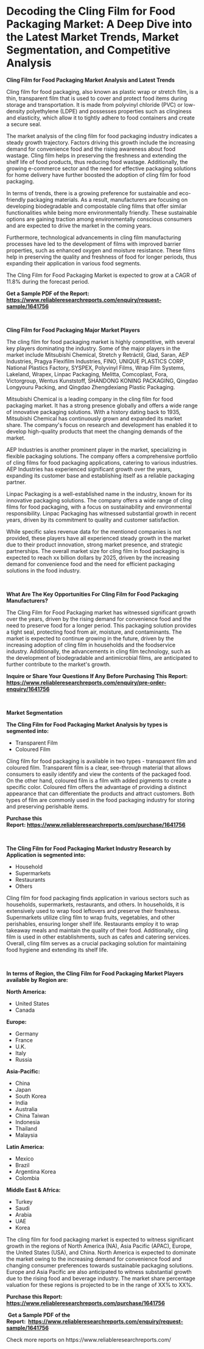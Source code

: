 <p><h1>Decoding the Cling Film for Food Packaging Market: A Deep Dive into the Latest Market Trends, Market Segmentation, and Competitive Analysis</h1></p><p><strong>Cling Film for Food Packaging Market Analysis and Latest Trends</strong></p>
<p><p>Cling film for food packaging, also known as plastic wrap or stretch film, is a thin, transparent film that is used to cover and protect food items during storage and transportation. It is made from polyvinyl chloride (PVC) or low-density polyethylene (LDPE) and possesses properties such as clinginess and elasticity, which allow it to tightly adhere to food containers and create a secure seal.</p><p>The market analysis of the cling film for food packaging industry indicates a steady growth trajectory. Factors driving this growth include the increasing demand for convenience food and the rising awareness about food wastage. Cling film helps in preserving the freshness and extending the shelf life of food products, thus reducing food wastage. Additionally, the growing e-commerce sector and the need for effective packaging solutions for home delivery have further boosted the adoption of cling film for food packaging.</p><p>In terms of trends, there is a growing preference for sustainable and eco-friendly packaging materials. As a result, manufacturers are focusing on developing biodegradable and compostable cling films that offer similar functionalities while being more environmentally friendly. These sustainable options are gaining traction among environmentally conscious consumers and are expected to drive the market in the coming years.</p><p>Furthermore, technological advancements in cling film manufacturing processes have led to the development of films with improved barrier properties, such as enhanced oxygen and moisture resistance. These films help in preserving the quality and freshness of food for longer periods, thus expanding their application in various food segments.</p><p>The Cling Film for Food Packaging Market is expected to grow at a CAGR of 11.8% during the forecast period.</p></p>
<p><strong>Get a Sample PDF of the Report:&nbsp; <a href="https://www.reliableresearchreports.com/enquiry/request-sample/1641756">https://www.reliableresearchreports.com/enquiry/request-sample/1641756</a></strong></p>
<p>&nbsp;</p>
<p><strong>Cling Film for Food Packaging Major Market Players</strong></p>
<p><p>The cling film for food packaging market is highly competitive, with several key players dominating the industry. Some of the major players in the market include Mitsubishi Chemical, Stretch y Retráctil, Glad, Saran, AEP Industries, Pragya Flexifilm Industries, FINO, UNIQUE PLASTICS CORP, National Plastics Factory, SYSPEX, Polyvinyl Films, Wrap Film Systems, Lakeland, Wrapex, Linpac Packaging, Melitta, Comcoplast, Fora, Victorgroup, Wentus Kunststoff, SHANDONG KONING PACKAGING, Qingdao Longyouru Packing, and Qingdao Zhengdexiang Plastic Packaging.</p><p>Mitsubishi Chemical is a leading company in the cling film for food packaging market. It has a strong presence globally and offers a wide range of innovative packaging solutions. With a history dating back to 1935, Mitsubishi Chemical has continuously grown and expanded its market share. The company's focus on research and development has enabled it to develop high-quality products that meet the changing demands of the market. </p><p>AEP Industries is another prominent player in the market, specializing in flexible packaging solutions. The company offers a comprehensive portfolio of cling films for food packaging applications, catering to various industries. AEP Industries has experienced significant growth over the years, expanding its customer base and establishing itself as a reliable packaging partner.</p><p>Linpac Packaging is a well-established name in the industry, known for its innovative packaging solutions. The company offers a wide range of cling films for food packaging, with a focus on sustainability and environmental responsibility. Linpac Packaging has witnessed substantial growth in recent years, driven by its commitment to quality and customer satisfaction.</p><p>While specific sales revenue data for the mentioned companies is not provided, these players have all experienced steady growth in the market due to their product innovation, strong market presence, and strategic partnerships. The overall market size for cling film in food packaging is expected to reach xx billion dollars by 2025, driven by the increasing demand for convenience food and the need for efficient packaging solutions in the food industry.</p></p>
<p>&nbsp;</p>
<p><strong>What Are The Key Opportunities For Cling Film for Food Packaging Manufacturers?</strong></p>
<p><p>The Cling Film for Food Packaging market has witnessed significant growth over the years, driven by the rising demand for convenience food and the need to preserve food for a longer period. This packaging solution provides a tight seal, protecting food from air, moisture, and contaminants. The market is expected to continue growing in the future, driven by the increasing adoption of cling film in households and the foodservice industry. Additionally, the advancements in cling film technology, such as the development of biodegradable and antimicrobial films, are anticipated to further contribute to the market's growth.</p></p>
<p><strong>Inquire or Share Your Questions If Any Before Purchasing This Report: <a href="https://www.reliableresearchreports.com/enquiry/pre-order-enquiry/1641756">https://www.reliableresearchreports.com/enquiry/pre-order-enquiry/1641756</a></strong></p>
<p>&nbsp;</p>
<p><strong>Market Segmentation</strong></p>
<p><strong>The Cling Film for Food Packaging Market Analysis by types is segmented into:</strong></p>
<p><ul><li>Transparent Film</li><li>Coloured Film</li></ul></p>
<p><p>Cling film for food packaging is available in two types - transparent film and coloured film. Transparent film is a clear, see-through material that allows consumers to easily identify and view the contents of the packaged food. On the other hand, coloured film is a film with added pigments to create a specific color. Coloured film offers the advantage of providing a distinct appearance that can differentiate the products and attract customers. Both types of film are commonly used in the food packaging industry for storing and preserving perishable items.</p></p>
<p><strong>Purchase this Report:&nbsp;<a href="https://www.reliableresearchreports.com/purchase/1641756">https://www.reliableresearchreports.com/purchase/1641756</a></strong></p>
<p>&nbsp;</p>
<p><strong>The Cling Film for Food Packaging Market Industry Research by Application is segmented into:</strong></p>
<p><ul><li>Household</li><li>Supermarkets</li><li>Restaurants</li><li>Others</li></ul></p>
<p><p>Cling film for food packaging finds application in various sectors such as households, supermarkets, restaurants, and others. In households, it is extensively used to wrap food leftovers and preserve their freshness. Supermarkets utilize cling film to wrap fruits, vegetables, and other perishables, ensuring longer shelf life. Restaurants employ it to wrap takeaway meals and maintain the quality of their food. Additionally, cling film is used in other establishments, such as cafes and catering services. Overall, cling film serves as a crucial packaging solution for maintaining food hygiene and extending its shelf life.</p></p>
<p>&nbsp;</p>
<p><strong>In terms of Region, the Cling Film for Food Packaging Market Players available by Region are:</strong></p>
<p>
    <p> <strong> North America: </strong>
        <ul>
            <li>United States</li>
            <li>Canada</li>
        </ul>
        </p> 
    <p> <strong> Europe: </strong>
        <ul>
            <li>Germany</li>
            <li>France</li>
            <li>U.K.</li>
            <li>Italy</li>
            <li>Russia</li>
        </ul>
        </p> 
    <p> <strong> Asia-Pacific: </strong>
        <ul>
            <li>China</li>
            <li>Japan</li>
            <li>South Korea</li>
            <li>India</li>
            <li>Australia</li>
            <li>China Taiwan</li>
            <li>Indonesia</li>
            <li>Thailand</li>
            <li>Malaysia</li>
        </ul>
        </p> 
    <p> <strong> Latin America: </strong>
        <ul>
            <li>Mexico</li>
            <li>Brazil</li>
            <li>Argentina Korea</li>
            <li>Colombia</li>
        </ul>
        </p> 
    <p> <strong> Middle East & Africa: </strong>
        <ul>
            <li>Turkey</li>
            <li>Saudi</li>
            <li>Arabia</li>
            <li>UAE</li>
            <li>Korea</li>
        </ul>
    </p>
    </p>
<p><p>The cling film for food packaging market is expected to witness significant growth in the regions of North America (NA), Asia Pacific (APAC), Europe, the United States (USA), and China. North America is expected to dominate the market owing to the increasing demand for convenience food and changing consumer preferences towards sustainable packaging solutions. Europe and Asia Pacific are also anticipated to witness substantial growth due to the rising food and beverage industry. The market share percentage valuation for these regions is projected to be in the range of XX% to XX%.</p></p>
<p><strong>Purchase this Report: <a href="https://www.reliableresearchreports.com/purchase/1641756">https://www.reliableresearchreports.com/purchase/1641756</a></strong></p>
<p>&nbsp;<strong>Get a Sample PDF of the Report:&nbsp;&nbsp;<a href="https://www.reliableresearchreports.com/enquiry/request-sample/1641756">https://www.reliableresearchreports.com/enquiry/request-sample/1641756</a></strong></p>
<p><strong></strong></p>
<p>Check more reports on https://www.reliableresearchreports.com/</p>